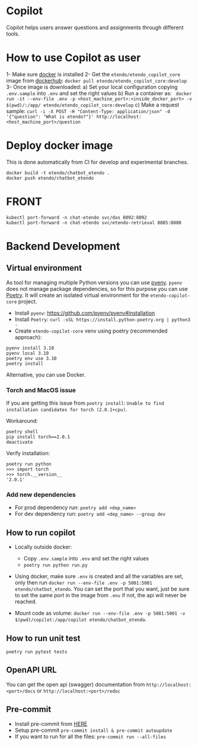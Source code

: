 # Copilot

Copilot helps users answer questions and assignments through different tools. 

# How to use Copilot as user
1- Make sure [docker](https://docs.docker.com/get-docker/) is installed
2- Get the `etendo/etendo_copilot_core` image from [dockerhub](https://hub.docker.com/repository/docker/etendo/etendo_copilot_core/tags?page=1&ordering=last_updated): `docker pull etendo/etendo_copilot_core:develop`
3- Once image is downloaded:
a) Set your local configuration copying `.env.sample` into `.env` and set the right values
b) Run a container as: ` docker run -it --env-file .env -p <host_machine_port>:<inside_docker_port> -v $(pwd)/:/app/ etendo/etendo_copilot_core:develop`
c) Make a request sample: `curl -i -X POST -H "Content-Type: application/json" -d '{"question": "What is etendo?"}' http://localhost:<host_machine_port>/question`


# Deploy docker image
This is done automatically from CI for develop and experimental branches.

```
docker build -t etendo/chatbot_etendo .
docker push etendo/chatbot_etendo
```

# FRONT
```
kubectl port-forward -n chat-etendo svc/das 8092:8092
kubectl port-forward -n chat-etendo svc/etendo-retrieval 8085:8080
```

# Backend Development

## Virtual environment

As tool for managing multiple Python versions you can use [pyenv](https://github.com/pyenv/pyenv). `pyenv` does not manage package dependencies, so for this purpose you can use [Poetry](https://python-poetry.org/). It will create an isolated virtual environment for the `etendo-copilot-core` project.

* Install `pyenv`: https://github.com/pyenv/pyenv#installation
* Install `Poetry`: `curl -sSL https://install.python-poetry.org | python3 -`
* Create `etendo-copilot-core` venv using poetry (recommended approach):

```
pyenv install 3.10
pyenv local 3.10
poetry env use 3.10
poetry install
```

Alternative, you can use Docker.

### Torch and MacOS issue
If you are getting this issue from `poetry install`: `Unable to find installation candidates for torch (2.0.1+cpu)`.

Workaround:
```
poetry shell
pip install torch==2.0.1
deactivate
```

Verify installation:
```
poetry run python
>>> import torch
>>> torch.__version__
'2.0.1'
```

### Add new dependencies
* For prod dependency run: `poetry add <dep_name>`
* For dev dependency run: `poetry add <dep_name> --group dev`

## How to run copilot
* Locally outside docker:
	- Copy `.env.sample` into `.env` and set the right values
	- `poetry run python run.py`

* Using docker, make sure `.env` is created and all the variables are set, only then run `docker run --env-file .env -p 5001:5001 etendo/chatbot_etendo`. You can set the port that you want, just be sure to set the same port in the image from `.env` if not, the api will never be reached.

* Mount code as volume: `docker run --env-file .env -p 5001:5001 -v $(pwd)/copilot:/app/copilot etendo/chatbot_etendo`.

## How to run unit test
`poetry run pytest tests`

## OpenAPI URL
You can get the open api (swagger) documentation from `http://localhost:<port>/docs` or `http://localhost:<port>/redoc`

## Pre-commit
* Install pre-commit from [HERE](https://pre-commit.com/#install)
* Setup pre-commit `pre-commit install & pre-commit autoupdate`
* If you want to run for all the files: `pre-commit run --all-files`
